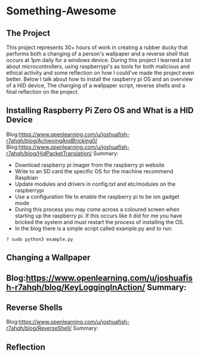 # Something-Awesome
## The Project
This project represents 30+ hours of work in creating a rubber ducky that performs both a changing of a person's wallpaper and a reverse shell that occurs at 1pm daily for a windows device. During this project I learned a lot about microcontrollers, using raspberrypi's as tools for both malicious and ethical activity and some reflection on how I could've made the project even better. Below I talk about how to install the raspberry pi OS and an overview of a HID device, The changing of a wallpaper script, reverse shells and a final reflection on the project. 

## Installing Raspberry Pi Zero OS and What is a HID Device
Blog:https://www.openlearning.com/u/joshuafish-r7ahqh/blog/AchievingAndBricking0/
Blog:https://www.openlearning.com/u/joshuafish-r7ahqh/blog/HidPacketTranslation/
Summary:
- Download raspberry pi imager from the raspberry pi website 
- Write to an SD card the specific OS for the machine recommend Raspbian 
- Update modules and drivers in config.txt and etc/modules on the raspberrypi
- Use a configuration file to enable the raspberry pi to be ion gadget mode
- During this process you may come across a coloured screen when starting up the raspberry pi. If this occurs like it did for me you have bricked the system and must restart the process of installing the OS.
- In the blog there is a simple script called example.py and to run:
```
? sudo python3 example.py
```
## Changing a Wallpaper
Blog:https://www.openlearning.com/u/joshuafish-r7ahqh/blog/KeyLoggingInAction/
Summary:
- 
## Reverse Shells
Blog:https://www.openlearning.com/u/joshuafish-r7ahqh/blog/ReverseShell/
Summary:
## Reflection 


